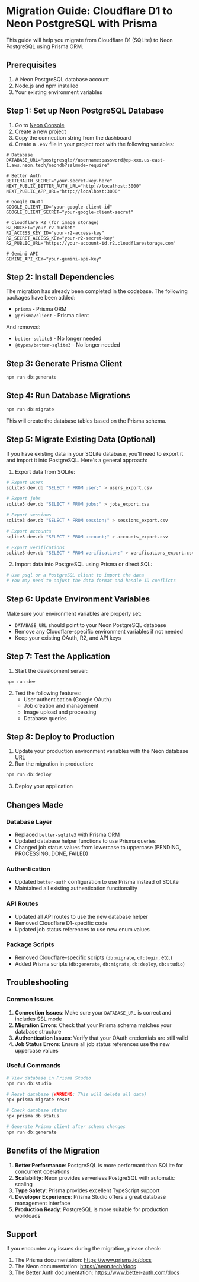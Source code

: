 # Migration Guide: Cloudflare D1 to Neon PostgreSQL with Prisma

This guide will help you migrate from Cloudflare D1 (SQLite) to Neon PostgreSQL using Prisma ORM.

## Prerequisites

1. A Neon PostgreSQL database account
2. Node.js and npm installed
3. Your existing environment variables

## Step 1: Set up Neon PostgreSQL Database

1. Go to [Neon Console](https://console.neon.tech/)
2. Create a new project
3. Copy the connection string from the dashboard
4. Create a `.env` file in your project root with the following variables:

```env
# Database
DATABASE_URL="postgresql://username:password@ep-xxx.us-east-1.aws.neon.tech/neondb?sslmode=require"

# Better Auth
BETTERAUTH_SECRET="your-secret-key-here"
NEXT_PUBLIC_BETTER_AUTH_URL="http://localhost:3000"
NEXT_PUBLIC_APP_URL="http://localhost:3000"

# Google OAuth
GOOGLE_CLIENT_ID="your-google-client-id"
GOOGLE_CLIENT_SECRET="your-google-client-secret"

# Cloudflare R2 (for image storage)
R2_BUCKET="your-r2-bucket"
R2_ACCESS_KEY_ID="your-r2-access-key"
R2_SECRET_ACCESS_KEY="your-r2-secret-key"
R2_PUBLIC_URL="https://your-account-id.r2.cloudflarestorage.com"

# Gemini API
GEMINI_API_KEY="your-gemini-api-key"
```

## Step 2: Install Dependencies

The migration has already been completed in the codebase. The following packages have been added:

- `prisma` - Prisma ORM
- `@prisma/client` - Prisma client

And removed:
- `better-sqlite3` - No longer needed
- `@types/better-sqlite3` - No longer needed

## Step 3: Generate Prisma Client

```bash
npm run db:generate
```

## Step 4: Run Database Migrations

```bash
npm run db:migrate
```

This will create the database tables based on the Prisma schema.

## Step 5: Migrate Existing Data (Optional)

If you have existing data in your SQLite database, you'll need to export it and import it into PostgreSQL. Here's a general approach:

1. Export data from SQLite:
```bash
# Export users
sqlite3 dev.db "SELECT * FROM user;" > users_export.csv

# Export jobs
sqlite3 dev.db "SELECT * FROM jobs;" > jobs_export.csv

# Export sessions
sqlite3 dev.db "SELECT * FROM session;" > sessions_export.csv

# Export accounts
sqlite3 dev.db "SELECT * FROM account;" > accounts_export.csv

# Export verifications
sqlite3 dev.db "SELECT * FROM verification;" > verifications_export.csv
```

2. Import data into PostgreSQL using Prisma or direct SQL:
```bash
# Use psql or a PostgreSQL client to import the data
# You may need to adjust the data format and handle ID conflicts
```

## Step 6: Update Environment Variables

Make sure your environment variables are properly set:

- `DATABASE_URL` should point to your Neon PostgreSQL database
- Remove any Cloudflare-specific environment variables if not needed
- Keep your existing OAuth, R2, and API keys

## Step 7: Test the Application

1. Start the development server:
```bash
npm run dev
```

2. Test the following features:
   - User authentication (Google OAuth)
   - Job creation and management
   - Image upload and processing
   - Database queries

## Step 8: Deploy to Production

1. Update your production environment variables with the Neon database URL
2. Run the migration in production:
```bash
npm run db:deploy
```

3. Deploy your application

## Changes Made

### Database Layer
- Replaced `better-sqlite3` with Prisma ORM
- Updated database helper functions to use Prisma queries
- Changed job status values from lowercase to uppercase (PENDING, PROCESSING, DONE, FAILED)

### Authentication
- Updated `better-auth` configuration to use Prisma instead of SQLite
- Maintained all existing authentication functionality

### API Routes
- Updated all API routes to use the new database helper
- Removed Cloudflare D1-specific code
- Updated job status references to use new enum values

### Package Scripts
- Removed Cloudflare-specific scripts (`db:migrate`, `cf:login`, etc.)
- Added Prisma scripts (`db:generate`, `db:migrate`, `db:deploy`, `db:studio`)

## Troubleshooting

### Common Issues

1. **Connection Issues**: Make sure your `DATABASE_URL` is correct and includes SSL mode
2. **Migration Errors**: Check that your Prisma schema matches your database structure
3. **Authentication Issues**: Verify that your OAuth credentials are still valid
4. **Job Status Errors**: Ensure all job status references use the new uppercase values

### Useful Commands

```bash
# View database in Prisma Studio
npm run db:studio

# Reset database (WARNING: This will delete all data)
npx prisma migrate reset

# Check database status
npx prisma db status

# Generate Prisma client after schema changes
npm run db:generate
```

## Benefits of the Migration

1. **Better Performance**: PostgreSQL is more performant than SQLite for concurrent operations
2. **Scalability**: Neon provides serverless PostgreSQL with automatic scaling
3. **Type Safety**: Prisma provides excellent TypeScript support
4. **Developer Experience**: Prisma Studio offers a great database management interface
5. **Production Ready**: PostgreSQL is more suitable for production workloads

## Support

If you encounter any issues during the migration, please check:
1. The Prisma documentation: https://www.prisma.io/docs
2. The Neon documentation: https://neon.tech/docs
3. The Better Auth documentation: https://www.better-auth.com/docs

